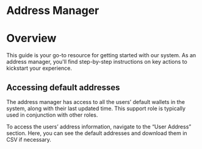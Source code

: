 # Address Manager

# Overview

This guide is your go-to resource for getting started with our system. As an address manager, you'll find step-by-step instructions on key actions to kickstart your experience.

## Accessing default addresses

The address manager has access to all the users’ default wallets in the system, along with their last updated time. This support role is typically used in conjunction with other roles.

To access the users’ address information, navigate to the “User Address” section. Here, you can see the default addresses and download them in CSV if necessary.